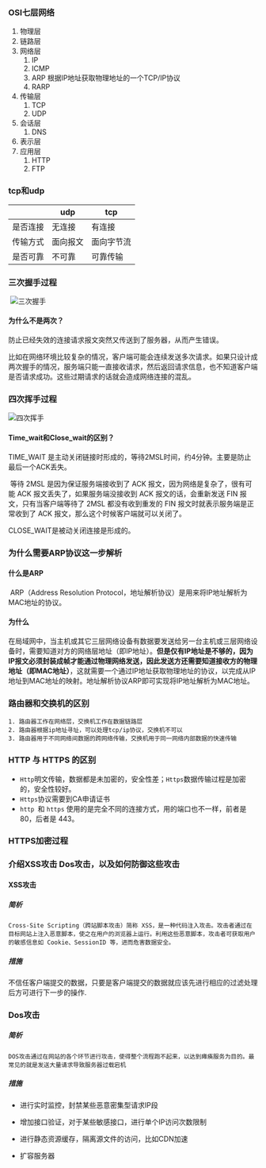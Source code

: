 ###  OSI七层网络
1. 物理层 
2. 链路层
3. 网络层 
   1. IP
   2. ICMP
   3. ARP  根据IP地址获取物理地址的一个TCP/IP协议
   4. RARP 
4. 传输层
   1. TCP
   2. UDP
5. 会话层
   1. DNS
6. 表示层
7. 应用层
   1. HTTP
   2. FTP

### tcp和udp

|          | udp      | tcp        |
| -------- | -------- | ---------- |
| 是否连接 | 无连接   | 有连接     |
| 传输方式 | 面向报文 | 面向字节流 |
| 是否可靠 | 不可靠   | 可靠传输   |

### 三次握手过程

​		![三次握手](E:/interview/images/network/three.png)



#### 	为什么不是两次？

 防止已经失效的连接请求报文突然又传送到了服务器，从而产生错误。

比如在网络环境比较复杂的情况，客户端可能会连续发送多次请求。如果只设计成两次握手的情况，服务端只能一直接收请求，然后返回请求信息，也不知道客户端是否请求成功。这些过期请求的话就会造成网络连接的混乱。

### 四次挥手过程

![四次挥手](E:/interview/images/network/four.png)

#### **Time_wait和Close_wait**的区别？

TIME_WAIT 是主动关闭链接时形成的，等待2MSL时间，约4分钟。主要是防止最后一个ACK丢失。

​	等待 2MSL 是因为保证服务端接收到了 ACK 报文，因为网络是复杂了，很有可能 ACK 报文丢失了，如果服务端没接收到 ACK 报文的话，会重新发送 FIN 报文，只有当客户端等待了 2MSL 都没有收到重发的 FIN 报文时就表示服务端是正常收到了 ACK 报文，那么这个时候客户端就可以关闭了。

CLOSE_WAIT是被动关闭连接是形成的。

### 为什么需要ARP协议这一步解析

#### 什么是ARP

​	ARP（Address Resolution Protocol，地址解析协议）是用来将IP地址解析为MAC地址的协议。

#### 为什么

在局域网中，当主机或其它三层网络设备有数据要发送给另一台主机或三层网络设备时，需要知道对方的网络层地址（即IP地址）。**但是仅有IP地址是不够的，因为IP报文必须封装成帧才能通过物理网络发送，因此发送方还需要知道接收方的物理地址（即MAC地址）**，这就需要一个通过IP地址获取物理地址的协议，以完成从IP地址到MAC地址的映射。地址解析协议ARP即可实现将IP地址解析为MAC地址。

### 路由器和交换机的区别

	1. 路由器工作在网络层，交换机工作在数据链路层
	2. 路由器根据ip地址寻址，可以处理tcp/ip协议，交换机不可以
	3. 路由器用于不同网络间数据的跨网络传输，交换机用于同一网络内部数据的快速传输

### HTTP 与 HTTPS 的区别

- `Http`明文传输，数据都是未加密的，安全性差；`Https`数据传输过程是加密的，安全性较好。
- `Https`协议需要到CA申请证书
- `http `和 `https` 使用的是完全不同的连接方式，用的端口也不一样，前者是 80，后者是 443。



### HTTPS加密过程



### 介绍XSS攻击 Dos攻击，以及如何防御这些攻击

#### XSS攻击

##### 简析

```
Cross-Site Scripting（跨站脚本攻击）简称 XSS，是一种代码注入攻击。攻击者通过在目标网站上注入恶意脚本，使之在用户的浏览器上运行。利用这些恶意脚本，攻击者可获取用户的敏感信息如 Cookie、SessionID 等，进而危害数据安全。
```

##### 措施

不信任客户端提交的数据，只要是客户端提交的数据就应该先进行相应的过滤处理后方可进行下一步的操作.

### Dos攻击

##### 简析

```
DOS攻击通过在网站的各个环节进行攻击，使得整个流程跑不起来，以达到瘫痪服务为目的。最常见的就是发送大量请求导致服务器过载宕机
```

##### 措施

- 进行实时监控，封禁某些恶意密集型请求IP段
- 增加接口验证，对于某些敏感接口，进行单个IP访问次数限制
- 进行静态资源缓存，隔离源文件的访问，比如CDN加速

- 扩容服务器

